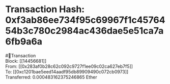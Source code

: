 
Transaction Hash: 0xf3ab86ee734f95c69967f1c4576454b3c780c2984ac436dae5e51ca7a6fb9a6a
====================================================================================
  
#💸Transaction  
Block: [[14456681]]  
From: [[0x283af0b28c62c092c9727f1ee09c02ca627eb7f5]]  
To: [[0xc1201bae5eed14aadf95db89909490c072cb0973]]  
Transferred: 0.000483162375246865 Ether